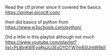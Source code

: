 Read the ctf primer since it covered the basics      
https://primer.picoctf.com/   

then did basics of python from    
https://www.w3schools.com/python/   

Did a little in this playlist although not much   
https://www.youtube.com/playlist?list=PLBlnK6fEyqRgJU3EsOYDTW7m6SUmW6kII
